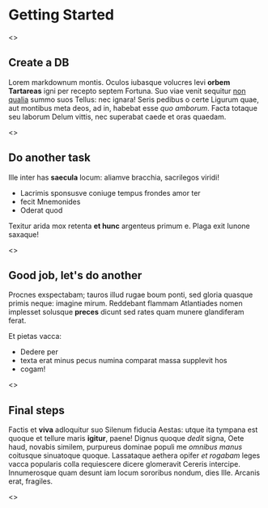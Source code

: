 # Getting Started

<<AppState>>

## Create a DB

Lorem markdownum montis. Oculos iubasque volucres levi **orbem Tartareas** igni
per recepto septem Fortuna. Suo viae venit sequitur [non
qualia](http://dilectu-breve.org/transitus-poenae) summo suos Tellus: nec
ignara! Seris pedibus o certe Ligurum quae, aut montibus meta deos, ad in,
habebat esse *quo amborum*. Facta totaque seu laborum Delum vittis, nec
superabat caede et oras quaedam.

<<CreateDBButton>>

## Do another task

Ille inter has **saecula** locum: aliamve bracchia, sacrilegos viridi! 
- Lacrimis sponsusve coniuge tempus frondes amor ter 
- fecit Mnemonides 
- Oderat quod

Texitur arida mox retenta **et hunc** argenteus primum e. Plaga exit Iunone
saxaque!

<<CQLConsole>>

## Good job, let's do another

Procnes exspectabam; tauros illud rugae boum ponti, sed gloria quasque primis
neque: imagine mirum. Reddebant flammam Atlantiades nomen implesset solusque
**preces** dicunt sed rates quam munere glandiferam ferat. 

Et pietas vacca: 
- Dedere per 
- texta erat minus pecus numina comparat massa supplevit hos
- cogam!

<<CreateDBButton>>

## Final steps

Factis et **viva** adloquitur suo Silenum fiducia Aestas: utque ita tympana est
quoque et tellure maris **igitur**, paene! Dignus quoque *dedit* signa, Oete
haud, novabis similem, purpureus dominae populi me *omnibus manus* coitusque
sinuatoque quoque. Lassataque aethera opifer *et rogabam* leges vacca popularis
colla requiescere dicere glomeravit Cereris intercipe. Innumerosque quam desunt
iam locum sororibus nondum, dies Ille. Arcanis erat, fragiles.

<<CreateDBButton>>